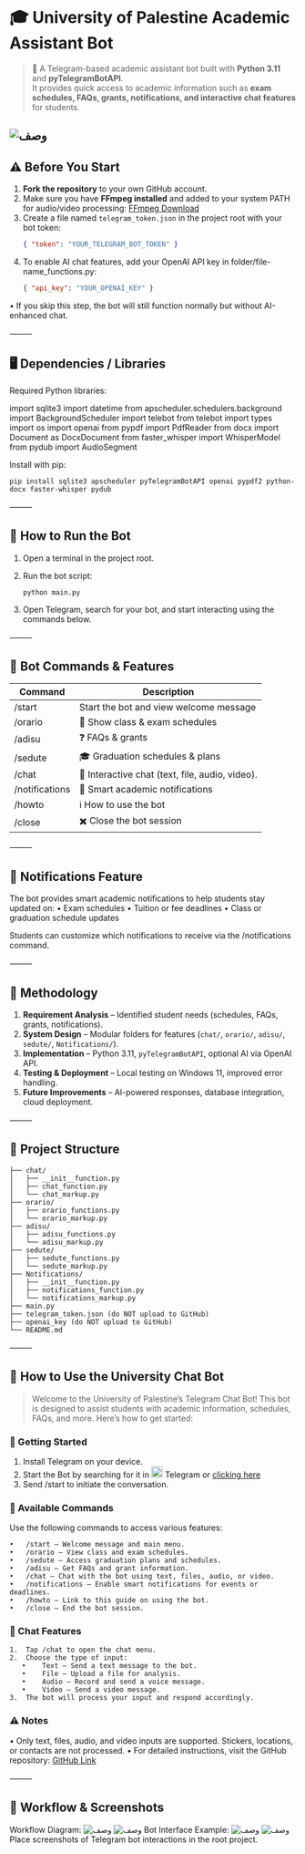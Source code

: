 # 🎓 University of Palestine Academic Assistant Bot

> 🤖 A Telegram-based academic assistant bot built with **Python 3.11** and **pyTelegramBotAPI**.  
It provides quick access to academic information such as **exam schedules, FAQs, grants, notifications, and interactive chat features** for students.

![وصف](https://github.com/myarnwas/Chat-Bot-Telegram-University-of-Palestine/blob/main/HEIF%20Image.heic)
---

## ⚠️ Before You Start

1. **Fork the repository** to your own GitHub account.
2. Make sure you have **FFmpeg installed** and added to your system PATH for audio/video processing: [FFmpeg Download](https://ffmpeg.org/download.html)
3. Create a file named `telegram_token.json` in the project root with your bot token:
    ```json
   { "token": "YOUR_TELEGRAM_BOT_TOKEN" }
4.	To enable AI chat features, add your OpenAI API key in folder/file-name_functions.py:
    ```json
    { "api_key": "YOUR_OPENAI_KEY" }
•	If you skip this step, the bot will still function normally but without AI-enhanced chat.


⸻

## 🖥️ Dependencies / Libraries

Required Python libraries:

import sqlite3
import datetime
from apscheduler.schedulers.background import BackgroundScheduler
import telebot
from telebot import types
import os
import openai
from pypdf import PdfReader
from docx import Document as DocxDocument
from faster_whisper import WhisperModel
from pydub import AudioSegment


Install with pip:
    
    pip install sqlite3 apscheduler pyTelegramBotAPI openai pypdf2 python-docx faster-whisper pydub


⸻

## 🚀 How to Run the Bot
1.	Open a terminal in the project root.
2.	Run the bot script:

  	    python main.py

  4.	Open Telegram, search for your bot, and start interacting using the commands below.

⸻

## 📝 Bot Commands & Features

| Command        | Description                                     |
|----------------|-------------------------------------------------|
| /start         | Start the bot and view welcome message          |
| /orario        | 📅 Show class & exam schedules                  |
| /adisu         | ❓ FAQs & grants                                |
| /sedute        | 🎓 Graduation schedules & plans                 |
| /chat          | 💬 Interactive chat (text, file, audio, video). |
| /notifications | 🔔 Smart academic notifications                 |
| /howto         | ℹ️ How to use the bot                           |
| /close         | ✖️ Close the bot session                        |


⸻

## 🔔 Notifications Feature

The bot provides smart academic notifications to help students stay updated on:
	•	Exam schedules
	•	Tuition or fee deadlines
	•	Class or graduation schedule updates

Students can customize which notifications to receive via the /notifications command.

⸻

## 📑 Methodology

1. **Requirement Analysis** – Identified student needs (schedules, FAQs, grants, notifications).  
2. **System Design** – Modular folders for features (`chat/`, `orario/`, `adisu/`, `sedute/`, `Notifications/`).  
3. **Implementation** – Python 3.11, `pyTelegramBotAPI`, optional AI via OpenAI API.  
4. **Testing & Deployment** – Local testing on Windows 11, improved error handling.  
5. **Future Improvements** – AI-powered responses, database integration, cloud deployment.
   
⸻

## 📂 Project Structure

    ├── chat/
    │   ├── __init__function.py
    │   ├── chat_function.py
    │   └── chat_markup.py
    ├── orario/
    │   ├── orario_functions.py
    │   └── orario_markup.py
    ├── adisu/
    │   ├── adisu_functions.py
    │   └── adisu_markup.py
    ├── sedute/
    │   ├── sedute_functions.py
    │   └── sedute_markup.py
    ├── Notifications/
    │   ├── __init__function.py
    │   ├── notifications_function.py
    │   └── notifications_markup.py
    ├── main.py
    ├── telegram_token.json (do NOT upload to GitHub)
    ├── openai_key (do NOT upload to GitHub)
    └── README.md

⸻

## 📘 How to Use the University Chat Bot

> Welcome to the University of Palestine’s Telegram Chat Bot! This bot is designed to assist students with academic information, schedules, FAQs, and more. Here’s how to get started:

### 🚀 Getting Started

1.	Install Telegram on your device.
2.	Start the Bot by searching for it in <img src="https://upload.wikimedia.org/wikipedia/commons/8/82/Telegram_logo.svg" alt="Telegram" width="20" height="20"> Telegram or [clicking here](https://t.me/n8n_mayar_prompt_bot)
3.	Send /start to initiate the conversation.

### 🧭 Available Commands

Use the following commands to access various features:

	•	/start – Welcome message and main menu.
	•	/orario – View class and exam schedules.
	•	/sedute – Access graduation plans and schedules.
	•	/adisu – Get FAQs and grant information.
	•	/chat – Chat with the bot using text, files, audio, or video.
	•	/notifications – Enable smart notifications for events or deadlines.
	•	/howto – Link to this guide on using the bot.
	•	/close – End the bot session.

### 💬 Chat Features
	1.	Tap /chat to open the chat menu.
	2.	Choose the type of input:
	   •	Text – Send a text message to the bot.
	   •	File – Upload a file for analysis.
	   •	Audio – Record and send a voice message.
	   •	Video – Send a video message.
	3.	The bot will process your input and respond accordingly.

### ⚠️ Notes
	
 •	Only text, files, audio, and video inputs are supported. Stickers, locations, or contacts are not processed.
 •	For detailed instructions, visit the GitHub repository: [GitHub Link](https://github.com/myarnwas/Chat-Bot-Telegram-University-of-Palestine/tree/main)

⸻

## 📸 Workflow & Screenshots

Workflow Diagram:
![وصف](https://github.com/myarnwas/Chat-Bot-Telegram-University-of-Palestine/blob/main/IMG_5426.jpeg)
![وصف](https://github.com/myarnwas/Chat-Bot-Telegram-University-of-Palestine/blob/main/IMG_5425.jpeg)
Bot Interface Example:
![وصف](https://github.com/myarnwas/Chat-Bot-Telegram-University-of-Palestine/blob/main/IMG_5423.jpeg)
![وصف](https://github.com/myarnwas/Chat-Bot-Telegram-University-of-Palestine/blob/main/IMG_5424.jpeg)
Place screenshots of Telegram bot interactions in the root project. 
